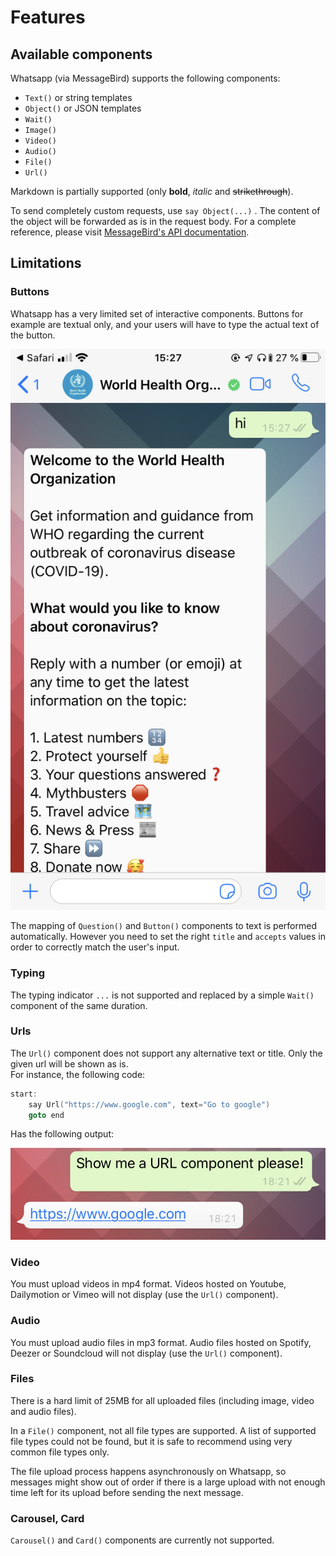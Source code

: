 # Features

## Available components

Whatsapp \(via MessageBird\) supports the following components:

* `Text()` or string templates
* `Object()` or JSON templates
* `Wait()`
* `Image()`
* `Video()`
* `Audio()`
* `File()`
* `Url()`

Markdown is partially supported \(only **bold**, _italic_ and ~~strikethrough~~\). 

To send completely custom requests, use `say Object(...)` . The content of the object will be forwarded as is in the request body. For a complete reference, please visit [MessageBird's API documentation](https://developers.messagebird.com/api/conversations/#whatsapp-api).

## Limitations

### Buttons

Whatsapp has a very limited set of interactive components. Buttons for example are textual only, and your users will have to type the actual text of the button.

![To select &quot;Latest numbers&quot;, the user has to type &quot;1&quot; or use the emoji &#x1F522;](../../.gitbook/assets/img_0161.PNG)

The mapping of `Question()` and `Button()` components to text is performed  automatically. However you need to set the right `title` and `accepts` values in order to correctly match the user's input.

### Typing

The typing indicator `...` is not supported and replaced by a simple `Wait()` component of the same duration.

### Urls

The `Url()` component does not support any alternative text or title. Only the given url will be shown as is.  
For instance, the following code:

```cpp
start:
	say Url("https://www.google.com", text="Go to google")
	goto end
```

Has the following output:

![](../../.gitbook/assets/img_0162.jpg)

### Video

You must upload videos in mp4 format. Videos hosted on Youtube, Dailymotion or Vimeo will not display \(use the `Url()` component\).

### Audio

You must upload audio files in mp3 format. Audio files hosted on Spotify, Deezer or Soundcloud will not display \(use the `Url()` component\).

### Files

There is a hard limit of 25MB for all uploaded files \(including image, video and audio files\).

In a `File()` component, not all file types are supported. A list of supported file types could not be found, but it is safe to recommend using very common file types only.

The file upload process happens asynchronously on Whatsapp, so messages might show out of order if there is a large upload with not enough time left for its upload before sending the next message.

### Carousel, Card

`Carousel()` and `Card()` components are currently not supported.



